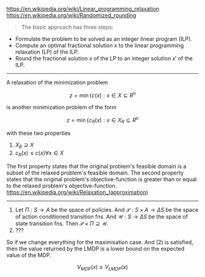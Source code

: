 https://en.wikipedia.org/wiki/Linear_programming_relaxation
https://en.wikipedia.org/wiki/Randomized_rounding

> The basic approach has three steps:
- Formulate the problem to be solved as an integer linear program (ILP).
- Compute an optimal fractional solution $x$ to the linear programming relaxation (LP) of the ILP.
- Round the fractional solution $x$ of the LP to an integer solution $x'$ of the ILP.


***

A relaxation of the minimization problem

$$
z=\min\{c(x):x\in X\subseteq R^n
$$

is another minimization problem of the form

$$
z=\min\{c_R(x):x\in X_R \subseteq R^n
$$

with these two properties

1. $X_R \supseteq X$
2. $c_R(x)\leq c(x) \forall x\in X$

The first property states that the original problem's feasible domain is a subset of the relaxed problem's feasible domain. The second property states that the original problem's objective-function is greater than or equal to the relaxed problem's objective-function.
https://en.wikipedia.org/wiki/Relaxation_(approximation)

***

1. Let $\Pi: S \to A$ be the space of policies. And $\mathcal P: S \times A \to \Delta S$ be the space of action conditioned transition fns. And $\mathcal U: S \to \Delta S$ be the space of state transition fns. Then $\mathcal P \times \Pi \supseteq \mathcal U$.
2. ???

So if we change everything for the maximisation case. And (2) is satisfied, then the value returned by the LMDP is a lower bound on the expected value of the MDP. 

$$
V_{MDP}(x) \ge V_{LMDP}(x)
$$

